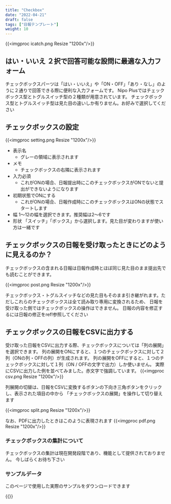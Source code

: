 ```yaml
---
title: "Checkbox"
date: "2022-04-21"
draft: false
tags: ["日報テンプレート"]
weight: 10
---
```


{{<imgproc icatch.png Resize "1200x"/>}}

## はい・いいえ ２択で回答可能な設問に最適な入力フォーム

チェックボックスパーツは「はい・いいえ」や「ON・OFF」「あり・なし」のように２通りで回答できる際に便利な入力フォームです。
Nipo Plusではチェックボックス型とトグルスイッチ型の２種類が用意されています。
チェックボックス型とトグルスイッチ型は見た目の違いしか有りません。お好みで選択してください

## チェックボックスの設定

{{<imgproc setting.png Resize "1200x"/>}}

- 表示名
  - グレーの領域に表示されます
- メモ
  - チェックボックスの右隣に表示されます
- 入力必須
  - これがONの場合、日報提出時にこのチェックボックスがONでないと提出ができないようになります
- 初期状態でONにする
  - これがONの場合、日報作成時にこのチェックボックスはONの状態でスタートします
- 幅
  1〜12の幅を選択できます。推奨幅は2〜6です
- 形状
  「スイッチ」「ボックス」から選択します。見た目が変わりますが使い方は一緒です


## チェックボックスの日報を受け取ったときにどのように見えるのか？

チェックボックスの含まれる日報は日報作成時とほぼ同じ見た目のまま提出先でも読むことができます。

{{<imgproc post.png Resize "1200x"/>}}

チェックボックス・トグルスイッチなどの見た目もそのまま引き継がれます。ただしこれらのチェックボックスは全て読み取り専用に変換されるため、
日報を受け取った側ではチェックボックスの操作はできません。
日報の内容を修正するには日報の修正をref!参照してください

## チェックボックスの日報をCSVに出力する

受け取った日報をCSVに出力する際、チェックボックスについては「列の展開」を選択できます。
列の展開をONにすると、１つのチェックボックスに対して２列（ONの列・OFFの列）が生成されます。
列の展開をOFFにすると、１つのチェックボックスに対して１列（ON / OFFの文字で出力）しか使いません。
実際にCSVに出力した例を並べてみました。赤文字で強調しています。
{{<imgproc csv.png Resize "1200x"/>}}

列展開の切替は、日報をCSVに変換するボタンの下向き三角ボタンをクリックし、表示された項目の中から
「チェックボックスの展開」を操作して切り替えます


{{<imgproc split.png Resize "1200x"/>}}

なお、PDFに出力したときはこのように表現されます
{{<imgproc pdf.png Resize "1200x"/>}}


### チェックボックスの集計について

チェックボックスの集計は現在開発段階であり、機能として提供されておりません。
今しばらくお待ち下さい

### サンプルデータ

このページで使用した実際のサンプルをダウンロードできます

{{<attachments style="orange" />}}
